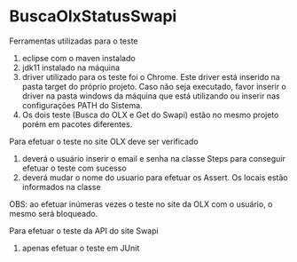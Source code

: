 # BuscaOlxStatusSwapi

Ferramentas utilizadas para o teste
1) eclipse com o maven instalado
2) jdk11 instalado na máquina
3) driver utilizado para os teste foi o Chrome. Este driver está inserido na pasta target do próprio projeto. Caso não seja executado, favor inserir o driver na pasta windows da máquina que está utilizando ou inserir nas configurações PATH do Sistema.
4) Os dois teste (Busca do OLX e Get do Swapi) estão no mesmo projeto porém em pacotes diferentes.

Para efetuar o teste no site OLX deve ser verificado
1) deverá o usuário inserir o email e senha na classe Steps para conseguir efetuar o teste com sucesso
2) deverá mudar o nome do usuario para efetuar os Assert. Os locais estão informados na classe

OBS: ao efetuar inúmeras vezes o teste no site da OLX com o usuário, o mesmo será bloqueado.

Para efetuar o teste da API do site Swapi
1) apenas efetuar o teste em JUnit
